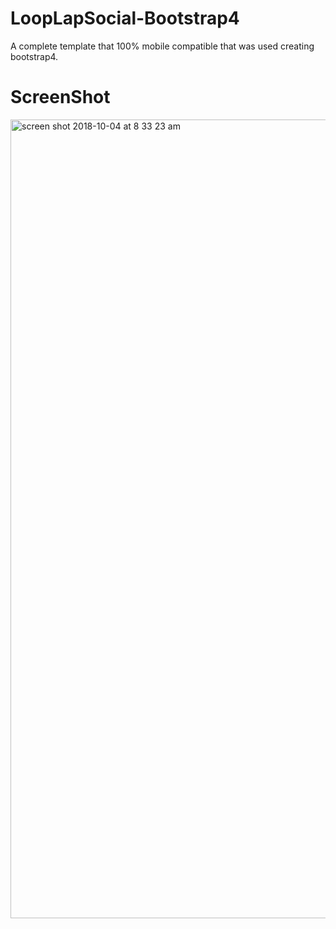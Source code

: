 # LoopLapSocial-Bootstrap4

A complete template that 100% mobile compatible that was used creating bootstrap4. 


# ScreenShot

<img width="1278" alt="screen shot 2018-10-04 at 8 33 23 am" src="https://user-images.githubusercontent.com/28902787/46485336-550eb980-c7b0-11e8-9cc5-4a79ba72a6b2.png">
